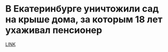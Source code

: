 # В Екатеринбурге уничтожили сад на крыше дома, за которым 18 лет ухаживал пенсионер 



[LINK](https://varlamov.ru/3411722.html)